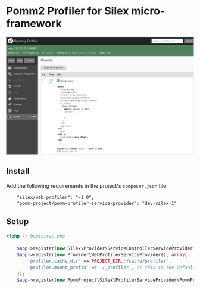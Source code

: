 # Pomm2 Profiler for Silex micro-framework

![Pomm profiler in Silex 2.x](screenshot.png)

## Install

Add the following requirements in the project's `composer.json` file:

```
    "silex/web-profiler": "~1.0",
    "pomm-project/pomm-profiler-service-provider": "dev-silex-1"
```

## Setup

```php
<?php // bootstrap.php

    $app->register(new Silex\Provider\ServiceControllerServiceProvider());
    $app->register(new Provider\WebProfilerServiceProvider(), array(
        'profiler.cache_dir' => PROJECT_DIR.'/cache/profiler',
        'profiler.mount_prefix' => '/_profiler', // this is the default
    ));
    $app->register(new PommProject\Silex\ProfilerServiceProvider\PommProfilerServiceProvider());
```
